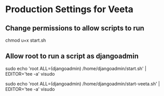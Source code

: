 # Production Settings for Veeta

## Change permissions to allow scripts to run

chmod u+x start.sh

## Allow root to run a script as djangoadmin

sudo echo 'root ALL=(djangoadmin) /home/djangoadmin/start.sh' | EDITOR='tee -a' visudo

sudo echo 'root ALL=(djangoadmin) /home/djangoadmin/start-veeta.sh' | EDITOR='tee -a' visudo
